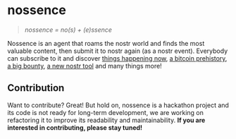 # nossence

> *nossence = no(s) + (e)ssence*

Nossence is an agent that roams the nostr world and finds the most valuable content, then submit it to nostr again (as a nostr event). Everybody can subscribe to it and discover [things happening now](https://www.nostr.guru/e/cdbd657e9fe2ebecae71ca7804108dad74a93ef2a4efb6725ba0e26a8d28ec9b), [a bitcoin prehistory](https://www.nostr.guru/e/acaa999ab616550406f96a49072b54c4fa272138db0d56222c3eeccc3aed9eb3), [a big bounty](https://www.nostr.guru/e/f213b7d9f083aa0c2c28cc54d0c67cff0bea6e416fcb306c70f1f700e94a695e), [a new nostr tool](https://www.nostr.guru/e/2ced9d0ae9b2348850c6a3d7fe2fbb64884fed0eed0b1c9024a89c78750626ee) and many things more!

## Contribution

Want to contribute? Great! But hold on, nossence is a hackathon project and its code is not ready for long-term development, we are working on refactoring it to improve its readability and maintainability. **If you are interested in contributing, please stay tuned!**
